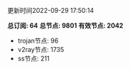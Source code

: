 更新时间2022-09-29 17:50:14

**总订阅: 64**
**总节点: 9801**
**有效节点: 2042**
- trojan节点: 96
- v2ray节点: 1735
- ss节点: 211
